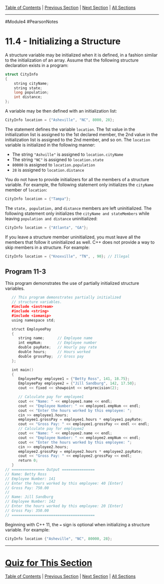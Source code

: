 [Table of Contents](/README.md) | [Previous Section](11.3%20-%20Accessing%20Structure%20Members.md) | [Next Section](11.5%20-%20Arrays%20of%20Structures.md) | [All Sections](/Module%204/Pearson%20Notes/)<br />
***
#Module4 #PearsonNotes 
# 11.4 - Initializing a Structure
A structure variable may be initialized when it is defined, in a fashion similar to the initialization of an array. Assume that the following structure declaration exists in a program:
```c++
struct CityInfo
{
	string cityName;
	string state;
	long population;
	int distance;
};
```

A variable may be then defined with an initialization list:
```c++
CityInfo location = {"Asheville", "NC", 8000, 28};
```

The statement defines the variable `location`. The 1st value in the initialization list is assigned to the 1st declared member, the 2nd value in the initialization list is assigned to the 2nd member, and so on.
The `location` variable is initialized in the following manner:
- The string `"Ashville"` is assigned to `location.cityName`
- The string `"NC"` is assigned to `location.state`
- `80000` is assigned to `location.population`
- `28` is assigned to `location.distance`

You do not have to provide initializers for all the members of a structure variable. For example, the following statement only initializes the `cityName` member of `location`:
```c++
CityInfo location = {"Tampa"};
```

The `state, population,` and `distance` members are left uninitialized. The following statement only initializes the `cityName and stateMembers` while leaving `population and distance` uninitialized:
```c++
CityInfo location = {"Atlanta", "GA"};
```

If you leave a structure member uninitialized, you must leave all the members that follow it uninitialized as well. C++ does not provide a way to skip members in a structure. For example:
```c++
CityInfo location = {"Knoxville", "TN", , 90}; // Illegal
```

## Program 11-3
This program demonstrates the use of partially initialized structure variables.
```c++
   // This program demonstrates partially initialized 
   // structure variables. 
   #include <iostream>
   #include <string> 
   #include <iomanip> 
   using namespace std; 

   struct EmployeePay 
   {
      string name;      // Employee name
      int empNum;       // Employee number
      double payRate;   // Hourly pay rate
      double hours;     // Hours worked
      double grossPay;  // Gross pay
   };

   int main()
   {
      EmployeePay employee1 = {"Betty Ross", 141, 18.75};
      EmployeePay employee2 = {"Jill Sandburg", 142, 17.50};
      cout << fixed << showpoint << setprecision(2);

      // Calculate pay for employee1
      cout << "Name: " << employee1.name << endl;
      cout << "Employee Number: " << employee1.empNum << endl;
      cout << "Enter the hours worked by this employee: ";
      cin >> employee1.hours;
      employee1.grossPay = employee1.hours * employee1.payRate;
      cout << "Gross Pay: " << employee1.grossPay << endl << endl;
      // Calculate pay for employee2
      cout << "Name: " << employee2.name << endl;
      cout << "Employee Number: " << employee2.empNum << endl;
      cout << "Enter the hours worked by this employee: ";
      cin >> employee2.hours;
      employee2.grossPay = employee2.hours * employee2.payRate;
      cout << "Gross Pay: " << employee2.grossPay << endl;
      return 0;
   }
// =============== Output ===============
// Name: Betty Ross
// Employee Number: 141
// Enter the hours worked by this employee: 40 [Enter]
// Gross Pay: 750.00
//
// Name: Jill Sandburg
// Employee Number: 142
// Enter the hours worked by this employee: 20 [Enter]
// Gross Pay: 350.00
// ======================================
```

Beginning with C++ 11, the `=` sign is optional when initializing a structure variable. For example:
```c++
CityInfo location {"Asheville", "NC", 80000, 28};
```
***
# [Quiz for This Section](!%20Unit%2011%20Answers.md#Quiz-11-4)
[Table of Contents](/README.md) | [Previous Section](11.3%20-%20Accessing%20Structure%20Members.md) | [Next Section](11.5%20-%20Arrays%20of%20Structures.md) | [All Sections](/Module%204/Pearson%20Notes/)